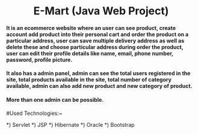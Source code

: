 <h1 align="center">E-Mart (Java Web Project)</h1>
<h4>It is an ecommerce website where an user can see product, create account add product into their personal cart and order the product on a particular address, user can save multiple delivery address as well as delete these and choose particular address during order the product, user can edit their profile details like name, email, phone number, password, profile picture.</h4>

<h4>It also has a admin panel, admin can see the total users registered in the site, total products available in the site, total number of category available, admin can also add new product and new category of product.</h4>

<h4>More than one admin can be possible.</h4>

#Used Technologies:~

*) Servlet
*) JSP
*) Hibernate
*) Oracle
*) Bootstrap